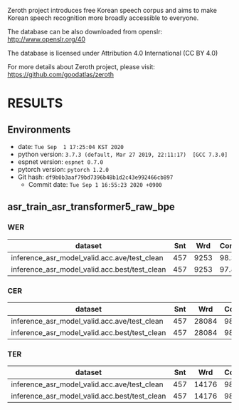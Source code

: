 <!-- Generated by scripts/utils/show_asr_result.sh -->
Zeroth project introduces free Korean speech corpus and aims to make Korean speech recognition more broadly accessible to everyone. 

The database can be also downloaded from openslr:
http://www.openslr.org/40

The database is licensed under Attribution 4.0 International (CC BY 4.0)

For more details about Zeroth project, please visit:
https://github.com/goodatlas/zeroth

# RESULTS
## Environments
- date: `Tue Sep  1 17:25:04 KST 2020`
- python version: `3.7.3 (default, Mar 27 2019, 22:11:17)  [GCC 7.3.0]`
- espnet version: `espnet 0.7.0`
- pytorch version: `pytorch 1.2.0`
- Git hash: `df9b0b3aaf79bd7396b48b1d2c43e992466cb897`
  - Commit date: `Tue Sep 1 16:55:23 2020 +0900`

## asr_train_asr_transformer5_raw_bpe
### WER

|dataset|Snt|Wrd|Corr|Sub|Del|Ins|Err|S.Err|
|---|---|---|---|---|---|---|---|---|
|inference_asr_model_valid.acc.ave/test_clean|457|9253|98.3|1.0|0.7|0.3|2.0|13.1|
|inference_asr_model_valid.acc.best/test_clean|457|9253|97.8|1.4|0.9|0.2|2.4|17.3|

### CER

|dataset|Snt|Wrd|Corr|Sub|Del|Ins|Err|S.Err|
|---|---|---|---|---|---|---|---|---|
|inference_asr_model_valid.acc.ave/test_clean|457|28084|98.9|0.4|0.7|0.3|1.4|13.1|
|inference_asr_model_valid.acc.best/test_clean|457|28084|98.6|0.5|0.9|0.2|1.6|17.3|

### TER

|dataset|Snt|Wrd|Corr|Sub|Del|Ins|Err|S.Err|
|---|---|---|---|---|---|---|---|---|
|inference_asr_model_valid.acc.ave/test_clean|457|14176|98.6|0.7|0.7|0.3|1.7|13.1|
|inference_asr_model_valid.acc.best/test_clean|457|14176|98.2|0.9|0.9|0.2|2.0|17.3|

